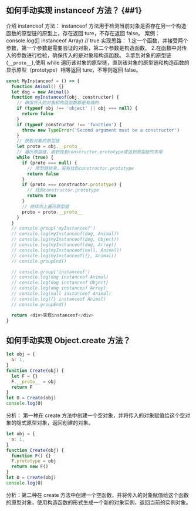 ## 如何手动实现 instanceof 方法？ {##1}

介绍 instanceof 方法： instanceof 方法用于检测当前对象是否存在另一个构造函数的原型链的原型上，存在返回 ture，不存在返回 false。
案例：console.log([] instanceof Array) // true
实现思路： 1.定一个函数，并接受两个参数，第一个参数是需要验证的对象，第二个参数是构造函数。 2.在函数中对传入的参数进行检验，确保传入的是对象和构造函数。 3.拿到对象的原型链(`__proto__`),使用 while 遍历该对象的原型链，直到该对象的原型链和构造函数的显示原型（prototype）相等返回 ture，不等则返回 false。

```js
const MyInstanceof = () => {
  function Animal() {}
  let dog = new Animal()
  function myInstanceof(obj, constructor) {
    // 确保传入的对象和构造函数都是有效的
    if (typeof obj !== 'object' || obj === null) {
      return false
    }
    if (typeof constructor !== 'function') {
      throw new TypeError('Second argument must be a constructor')
    }
    // 获取对象的原型链
    let proto = obj.__proto__
    // 遍历原型链，直到找到constructor.prototype或达到原型链的末尾
    while (true) {
      if (proto === null) {
        // 原型链结束，没有找到constructor.prototype
        return false
      }
      if (proto === constructor.prototype) {
        // 找到constructor.prototype
        return true
      }
      // 继续向上遍历原型链
      proto = proto.__proto__
    }
  }
  // console.group('myInstanceof')
  // console.log(myInstanceof(dog, Animal))
  // console.log(myInstanceof(dog, Object))
  // console.log(myInstanceof(dog, Array))
  // console.log(myInstanceof(null, Animal))
  // console.log(myInstanceof({}, Animal))
  // console.groupEnd()

  // console.group('instanceof')
  // console.log(dog instanceof Animal)
  // console.log(dog instanceof Object)
  // console.log(dog instanceof Array)
  // console.log(null instanceof Animal)
  // console.log({} instanceof Animal)
  // console.groupEnd()

  return <div>实现instanceof</div>
}
```

## 如何手动实现 Object.create 方法？

```js
let obj = {
  a: 1,
}
function Create(obj) {
  let F = {}
  F.__proto__ = obj
  return F
}
let O = Create(obj)
console.log(O)
```

分析： 第一种在 create 方法中创建一个空对象，并将传入的对象赋值给这个空对象的隐式原型对象，返回创建的对象。

```js
let obj = {
  a: 1,
}
function Create(obj) {
  function F() {}
  F.prototype = obj
  return new F()
}
let O = Create(obj)
console.log(O)
```

分析：第二种在 create 方法中创建一个空函数，并将传入的对象赋值给这个函数的原型对象，使用构造函数的形式生成一个新的对象实例，返回当前的实例对象。
